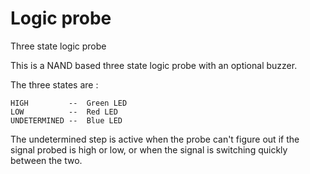 # Logic probe
Three state logic probe

This is a NAND based three state logic probe with an optional buzzer.

The three states are : 

    HIGH         --  Green LED
    LOW          --  Red LED
    UNDETERMINED --  Blue LED

The undetermined step is active when the probe can't figure out if the signal probed is high or low, or when the signal is switching quickly between the two.
